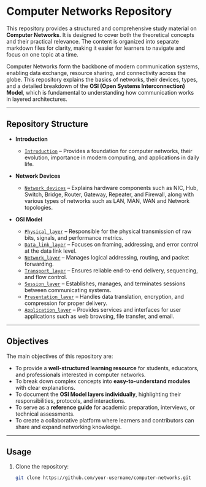 # Computer Networks Repository

This repository provides a structured and comprehensive study material on **Computer Networks**. It is designed to cover both the theoretical concepts and their practical relevance. The content is organized into separate markdown files for clarity, making it easier for learners to navigate and focus on one topic at a time.  

Computer Networks form the backbone of modern communication systems, enabling data exchange, resource sharing, and connectivity across the globe. This repository explains the basics of networks, their devices, types, and a detailed breakdown of the **OSI (Open Systems Interconnection) Model**, which is fundamental to understanding how communication works in layered architectures.

---

## Repository Structure

- **Introduction**
  - [`Introduction`](./Networks-Doc/Networks-Introduction.md) – Provides a foundation for computer networks, their evolution, importance in modern computing, and applications in daily life.

- **Network Devices**
  - [`Network_devices`](./Networks-Doc/Networking-Concepts.md) – Explains hardware components such as NIC, Hub, Switch, Bridge, Router, Gateway, Repeater, and Firewall, along with various types of networks such as LAN, MAN, WAN and Network topologies.

- **OSI Model**
  - [`Physical_layer`](./Networks-Doc/Physical-Layer.md) – Responsible for the physical transmission of raw bits, signals, and performance metrics.
  - [`Data_link_layer`](./data_link_layer.md) – Focuses on framing, addressing, and error control at the data link level.
  - [`Network_layer`](./network_layer.md) – Manages logical addressing, routing, and packet forwarding.
  - [`Transport_layer`](./transport_layer.md) – Ensures reliable end-to-end delivery, sequencing, and flow control.
  - [`Session_layer`](./session_layer.md) – Establishes, manages, and terminates sessions between communicating systems.
  - [`Presentation_layer`](./presentation_layer.md) – Handles data translation, encryption, and compression for proper delivery.
  - [`Application_layer`](./application_layer.md) – Provides services and interfaces for user applications such as web browsing, file transfer, and email.

---

## Objectives

The main objectives of this repository are:
- To provide a **well-structured learning resource** for students, educators, and professionals interested in computer networks.
- To break down complex concepts into **easy-to-understand modules** with clear explanations.
- To document the **OSI Model layers individually**, highlighting their responsibilities, protocols, and interactions.
- To serve as a **reference guide** for academic preparation, interviews, or technical assessments.
- To create a collaborative platform where learners and contributors can share and expand networking knowledge.

---


## Usage

1. Clone the repository:
   ```bash
   git clone https://github.com/your-username/computer-networks.git
